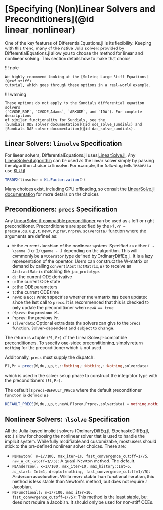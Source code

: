 # [Specifying (Non)Linear Solvers and Preconditioners](@id linear_nonlinear)

One of the key features of DifferentialEquations.jl is its flexibility. Keeping
with this trend, many of the native Julia solvers provided by DifferentialEquations.jl
allow you to choose the method for linear and nonlinear solving. This section
details how to make that choice.

!!! note

    We highly recommend looking at the [Solving Large Stiff Equations](@ref stiff)
    tutorial, which goes through these options in a real-world example.

!!! warning

    These options do not apply to the Sundials differential equation solvers
    (`CVODE_BDF`, `CVODE_Adams`, `ARKODE`, and `IDA`). For complete descriptions
    of similar functionality for Sundials, see the
    [Sundials ODE solver documentation](@id ode_solve_sundials) and
    [Sundials DAE solver documentation](@id dae_solve_sundials).

## Linear Solvers: `linsolve` Specification

For linear solvers, DifferentialEquations.jl uses
[LinearSolve.jl](https://github.com/SciML/LinearSolve.jl). Any
[LinearSolve.jl algorithm](http://linearsolve.sciml.ai/dev/solvers/solvers/)
can be used as the linear solver simply by passing the algorithm choice to
linsolve. For example, the following tells `TRBDF2` to use [KLU.jl](https://github.com/JuliaSparse/KLU.jl)

```julia
TRBDF2(linsolve = KLUFactorization())
```

Many choices exist, including GPU offloading, so consult the
[LinearSolve.jl documentation](http://linearsolve.sciml.ai/dev/) for more details
on the choices.

## Preconditioners: `precs` Specification

Any [LinearSolve.jl-compatible preconditioner](http://linearsolve.sciml.ai/dev/basics/Preconditioners/)
can be used as a left or right preconditioner. Preconditioners are specified by
the `Pl,Pr = precs(W,du,u,p,t,newW,Plprev,Prprev,solverdata)` function where
the arguments are defined as:

- `W`: the current Jacobian of the nonlinear system. Specified as either
  ``I - \gamma J`` or ``I/\gamma - J`` depending on the algorithm. This will
  commonly be a `WOperator` type defined by OrdinaryDiffEq.jl. It is a lazy
  representation of the operator. Users can construct the W-matrix on demand
  by calling `convert(AbstractMatrix,W)` to receive an `AbstractMatrix` matching
  the `jac_prototype`.
- `du`: the current ODE derivative
- `u`: the current ODE state
- `p`: the ODE parameters
- `t`: the current ODE time
- `newW`: a `Bool` which specifies whether the `W` matrix has been updated since
  the last call to `precs`. It is recommended that this is checked to only
  update the preconditioner when `newW == true`.
- `Plprev`: the previous `Pl`.
- `Prprev`: the previous `Pr`.
- `solverdata`: Optional extra data the solvers can give to the `precs` function.
  Solver-dependent and subject to change.

The return is a tuple `(Pl,Pr)` of the LinearSolve.jl-compatible preconditioners.
To specify one-sided preconditioning, simply return `nothing` for the preconditioner
which is not used.

Additionally, `precs` must supply the dispatch:

```julia
Pl,Pr = precs(W,du,u,p,t,::Nothing,::Nothing,::Nothing,solverdata)
```

which is used in the solver setup phase to construct the integrator
type with the preconditioners `(Pl,Pr)`.

The default is `precs=DEFAULT_PRECS` where the default preconditioner function
is defined as:

```julia
DEFAULT_PRECS(W,du,u,p,t,newW,Plprev,Prprev,solverdata) = nothing,nothing
```

## Nonlinear Solvers: `nlsolve` Specification

All the Julia-based implicit solvers (OrdinaryDiffEq.jl, StochasticDiffEq.jl, etc.)
allow for choosing the nonlinear solver that is used to handle the implicit system.
While fully modifiable and customizable, most users should stick to the pre-defined
nonlinear solver choices. These are:

- `NLNewton(; κ=1//100, max_iter=10, fast_convergence_cutoff=1//5, new_W_dt_cutoff=1//5)`: A quasi-Newton method. The default.
- `NLAnderson(; κ=1//100, max_iter=10, max_history::Int=5, aa_start::Int=1, droptol=nothing, fast_convergence_cutoff=1//5)`:
  Anderson acceleration. While more stable than functional iteration, this method
  is less stable than Newton's method, but does not require a Jacobian.
- `NLFunctional(; κ=1//100, max_iter=10, fast_convergence_cutoff=1//5)`: This method
  is the least stable, but does not require a Jacobian. It should only be used for
  non-stiff ODEs.
